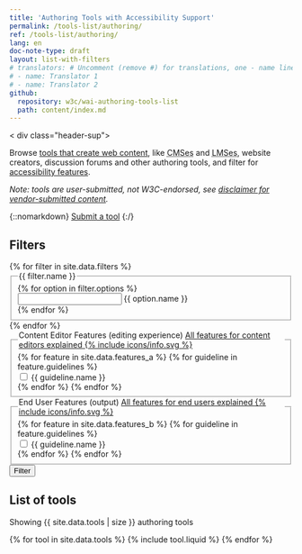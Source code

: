 ```yaml
---
title: 'Authoring Tools with Accessibility Support'
permalink: /tools-list/authoring/
ref: /tools-list/authoring/
lang: en
doc-note-type: draft
layout: list-with-filters
# translators: # Uncomment (remove #) for translations, one - name line per translator.
# - name: Translator 1
# - name: Translator 2
github:
  repository: w3c/wai-authoring-tools-list
  path: content/index.md
---
```


<!-- markdownlint-disable no-inline-html -->

<style>
  {% include wai-authoring-tools-list/css/styles.css %}
</style>

< div class="header-sup">

  <p>
    Browse <a href="selecting">tools that create web content</a>, like
    <abbr title="content management systems">CMSes</abbr> and
    <abbr title="learning management systems">LMSes</abbr>, website creators,
    discussion forums and other authoring tools, and filter for
    <a href="selecting#features">accessibility features</a>.
  </p>
  <p>
    <em>Note: tools are user-submitted, not W3C-endorsed, see
      <a href="#disclaimer">disclaimer for vendor-submitted content</a>.</em>
  </p>
  </div>

{::nomarkdown}
<a class="button button-more submit-a-tool" href="submit-a-tool"><span>Submit a tool</span></a>
{:/}

  <div id="app" class="tools">
    <form class="tools-filters" data-filter-form action="https://hiddedevries.nl/test-api/" method="POST">
      <h2 class="visuallyhidden">Filters</h2>
      {% for filter in site.data.filters %}
      <fieldset id="{{ filter.id }}">
        <legend>{{ filter.name }}</legend>
        {% for option in filter.options %}
        <div class="tools-filters__filter">
          <input type="{{ filter.type }}" id="filter-{{ option.id }}" name="{{ option.id }}" />
          <label for="filter-{{ option.id }}">{{ option.name }}</label>
        </div>
        {% endfor %}
      </fieldset>
      {% endfor %}
      <fieldset id="filters-features-content-editors">
        <legend>
          Content Editor Features (editing experience)
          <a href="selecting#editing-experience-for-content-editors" class="more-info">
            <span class="visuallyhidden">All features for content editors explained</span>
            <span aria-hidden="true" class="more-info__icon">
              {% include icons/info.svg %} <!-- TODO fix path -->
            </span>
          </a>
        </legend>
        {% for feature in site.data.features_a %} {% for guideline in
        feature.guidelines %}
        <div class="tools-filters__filter">
          <input type="checkbox" id="filter-{{ guideline.id }}" name="features-content-editors" />
          <label for="filter-{{ guideline.id }}">{{ guideline.name }}</label>
        </div>
        {% endfor %} {% endfor %}
      </fieldset>
      <fieldset id="filters-features-outpput">
        <legend>
          End User Features (output)
          <a href="selecting#output" class="more-info">
            <span class="visuallyhidden">All features for end users explained</span>
            <span aria-hidden="true" class="more-info__icon">
              {% include icons/info.svg %}
            </span>
          </a>
        </legend>
        {% for feature in site.data.features_b %} {% for guideline in
        feature.guidelines %}
        <div class="tools-filters__filter">
          <input type="checkbox" id="filter-{{ guideline.id }}" name="features-output" />
          <label for="filter-{{ guideline.id }}">{{ guideline.name }}</label>
        </div>
        {% endfor %} {% endfor %}
      </fieldset>
      <button>Filter</button>
    </form>
    <div class="tools-tools">
      <h2 class="visuallyhidden">List of tools</h2>
      <div role="alert">
        <p class="status status-busy" hidden>Loading tools…</p>
        <p class="status status-failure" hidden>something went wrong…</p>
      </div>
      <div id="tools-list">
        <p>Showing {{ site.data.tools | size }} authoring tools</p>
        {% for tool in site.data.tools %} {% include tool.liquid %} {% endfor %}
      </div>
    </div>
  </div>

  <script>
    {% include wai-authoring-tools-list/js/tools.js %}
  </script>
